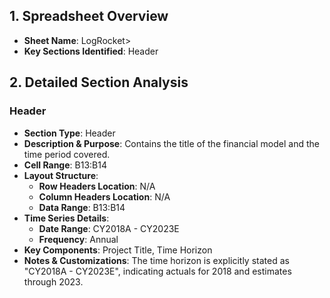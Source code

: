 ## 1. Spreadsheet Overview
- **Sheet Name**: LogRocket>
- **Key Sections Identified**: Header

## 2. Detailed Section Analysis

### Header
- **Section Type**: Header
- **Description & Purpose**: Contains the title of the financial model and the time period covered.
- **Cell Range**: B13:B14
- **Layout Structure**:
    - **Row Headers Location**: N/A
    - **Column Headers Location**: N/A
    - **Data Range**: B13:B14
- **Time Series Details**:
    - **Date Range**: CY2018A - CY2023E
    - **Frequency**: Annual
- **Key Components**: Project Title, Time Horizon
- **Notes & Customizations**: The time horizon is explicitly stated as "CY2018A - CY2023E", indicating actuals for 2018 and estimates through 2023.
